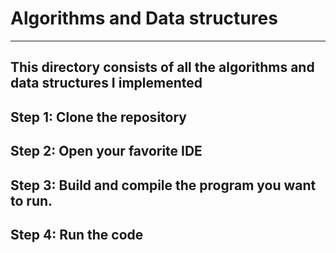 # Algorithms and Data structures
---

## This directory consists of all the algorithms and data structures I implemented


Step 1: Clone the repository
---
Step 2: Open your favorite IDE
---
Step 3: Build and compile the program you want to run.
---
Step 4: Run the code
---

